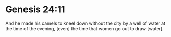 # Genesis 24:11

And he made his camels to kneel down without the city by a well of water at the time of the evening, [even] the time that women go out to draw [water].